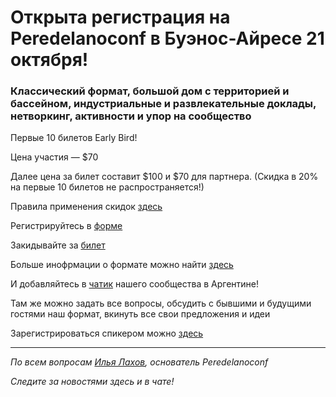 # Открыта регистрация на **Peredelanoconf** в Буэнос-Айресе 21 октября! 

### Классический формат, большой дом с территорией и бассейном, индустриальные и развлекательные доклады, нетворкинг, активности и упор на сообщество

Первые 10 билетов Early Bird!

Цена участия — $70

Далее цена за билет составит $100 и $70 для партнера.
(Скидка в 20% на первые 10 билетов не распространяется!)

Правила применения скидок [здесь](/./guides/discount.md)

Регистрируйтесь в [форме](https://docs.google.com/forms/d/1a7jmdwhwVTWu-joknuBjuZaUkLopNt-7fSqCMlbkIaA)

Закидывайте за [билет](/./guides/how-to-pay.md)

Больше инофрмации о формате можно найти [здесь](/./confs/standard.md)

И добавляйтесь в [чатик](https://t.me/peredelanoconfargentina) нашего сообщества в Аргентине! 

Там же можно задать все вопросы, обсудить с бывшими и будущими гостями наш формат, вкинуть все свои предложения и идеи

Зарегистрироваться спикером можно [здесь](/./guides/tech-speech.md)

---

_По всем вопросам [Илья Лахов](https://t.me/ilakhov), основатель Peredelanoconf_

_Следите за новостями здесь и в чате!_
